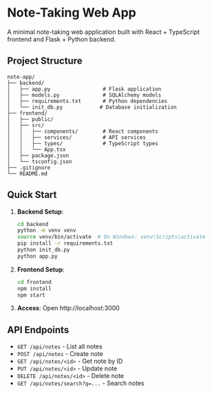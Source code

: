 # Note-Taking Web App

A minimal note-taking web application built with React + TypeScript frontend and Flask + Python backend.

## Project Structure

```
note-app/
├── backend/
│   ├── app.py                 # Flask application
│   ├── models.py              # SQLAlchemy models
│   ├── requirements.txt       # Python dependencies
│   └── init_db.py            # Database initialization
├── frontend/
│   ├── public/
│   ├── src/
│   │   ├── components/        # React components
│   │   ├── services/          # API services
│   │   ├── types/             # TypeScript types
│   │   └── App.tsx
│   ├── package.json
│   └── tsconfig.json
├── .gitignore
└── README.md
```

## Quick Start

1. **Backend Setup**:
   ```bash
   cd backend
   python -m venv venv
   source venv/bin/activate  # On Windows: venv\Scripts\activate
   pip install -r requirements.txt
   python init_db.py
   python app.py
   ```

2. **Frontend Setup**:
   ```bash
   cd frontend
   npm install
   npm start
   ```

3. **Access**: Open http://localhost:3000

## API Endpoints

- `GET /api/notes` - List all notes
- `POST /api/notes` - Create note
- `GET /api/notes/<id>` - Get note by ID
- `PUT /api/notes/<id>` - Update note
- `DELETE /api/notes/<id>` - Delete note
- `GET /api/notes/search?q=...` - Search notes
